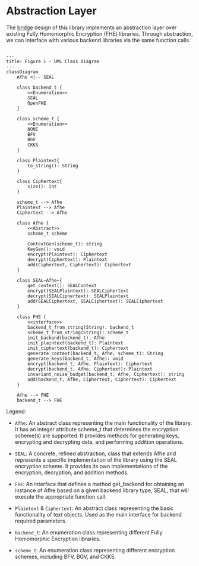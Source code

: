 # Abstraction Layer

The [bridge](https://refactoring.guru/design-patterns/bridge) design of this library implements an abstraction layer over existing Fully Homomorphic Encryption (FHE) libraries. Through abstraction, we can interface with various backend libraries via the same function calls.

```mermaid

---
title: Figure 1 - UML Class Diagram
---
classDiagram
    Afhe <|-- SEAL

    class backend_t {
        <<Enumeration>>
        SEAL
        OpenFHE
    }

    class scheme_t {
        <<Enumeration>>
        NONE
        BFV
        BGV
        CKKS
    }

    class Plaintext{
        to_string(): String
    }

    class Ciphertext{
        size(): Int
    }

    scheme_t --> Afhe
    Plaintext --> Afhe
    Ciphertext --> Afhe

    class Afhe {
        <<Abstract>>
        scheme_t scheme

        ContextGen(scheme_t): string
        KeyGen(): void
        encrypt(Plaintext): Ciphertext
        decrypt(Ciphertext): Plaintext
        add(Ciphertext, Ciphertext): Ciphertext
    }

    class SEAL~Afhe~{
        get_context(): SEALContext
        encrypt(SEALPlaintext): SEALCiphertext
        decrypt(SEALCiphertext): SEALPlaintext
        add(SEALCiphertext, SEALCiphertext): SEALCiphertext
    }

    class FHE {
        <<interface>>
        backend_t_from_string(String): backend_t
        scheme_t_from_string(String): scheme_t
        init_backend(backend_t): Afhe
        init_plaintext(backend_t): Plaintext
        init_ciphertext(backend_t): Ciphertext
        generate_context(backend_t, Afhe, scheme_t): String
        generate_keys(backend_t, Afhe): void
        encrypt(backend_t, Afhe, Plaintext): Ciphertext
        decrypt(backend_t, Afhe, Ciphertext): Plaintext
        invariant_noise_budget(backend_t, Afhe, Ciphertext): string
        add(backend_t, Afhe, Ciphertext, Ciphertext): Ciphertext
    }

    Afhe --> FHE
    backend_t --> FHE

```

Legend:

* `Afhe`: An abstract class representing the main functionality of the library. It has an integer attribute scheme_t that determines the encryption scheme(s) are supported. It provides methods for generating keys, encrypting and decrypting data, and performing addition operations.

* `SEAL`: A concrete, refined abstraction, class that extends Afhe and represents a specific implementation of the library using the SEAL encryption scheme. It provides its own implementations of the encryption, decryption, and addition methods.

* `FHE`: An interface that defines a method get_backend for obtaining an instance of Afhe based on a given backend library type, SEAL, that will execute the appropriate function call.

* `Plaintext` & `Ciphertext`: An abstract class representing the basic functionality of text objects. Used as the main interface for backend required parameters.

* `backend_t`: An enumeration class representing different Fully Homomorphic Encryption libraries.

* `scheme_t`: An enumeration class representing different encryption schemes, including BFV, BGV, and CKKS.
